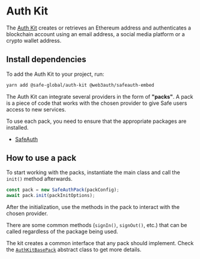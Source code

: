 # Auth Kit

The [Auth Kit](https://github.com/safe-global/safe-core-sdk/tree/main/packages/auth-kit) creates or retrieves an Ethereum address and authenticates a blockchain account using an email address, a social media platform or a crypto wallet address.

## Install dependencies

To add the Auth Kit to your project, run:

```bash
yarn add @safe-global/auth-kit @web3auth/safeauth-embed
```

The Auth Kit can integrate several providers in the form of **"packs"**. A pack is a piece of code that works with the chosen provider to give Safe users access to new services.

To use each pack, you need to ensure that the appropriate packages are installed.

- [SafeAuth](./SafeAuthPack.md#install)

## How to use a pack

To start working with the packs, instantiate the main class and call the `init()` method afterwards.

```typescript
const pack = new SafeAuthPack(packConfig);
await pack.init(packInitOptions);
```

After the initialization, use the methods in the pack to interact with the chosen provider.

There are some common methods (`signIn()`, `signOut()`, etc.) that can be called regardless of the package being used.

The kit creates a common interface that any pack should implement. Check the [`AuthKitBasePack`](./AuthKitBasePack.md) abstract class to get more details.
